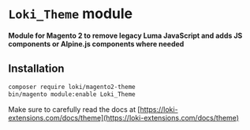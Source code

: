 # `Loki_Theme` module
**Module for Magento 2 to remove legacy Luma JavaScript and adds JS components or Alpine.js components where needed**

## Installation
```bash
composer require loki/magento2-theme
bin/magento module:enable Loki_Theme
```

Make sure to carefully read the docs at [https://loki-extensions.com/docs/theme](https://loki-extensions.com/docs/theme)
